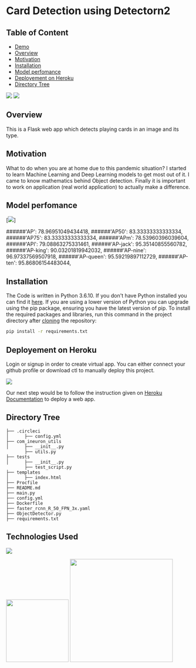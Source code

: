 # Card Detection using Detectorn2 

## Table of Content
  * [Demo](#demo)
  * [Overview](#overview)
  * [Motivation](#motivation)
  * [Installation](#installation)
  * [Model perfomance](#model-perfomance)
  * [Deployement on Heroku](#deployement-on-heroku)
  * [Directory Tree](#directory-tree)




[![](https://i.imgur.com/AML6dS0.jpg)](https://fuel-efficiency-prediction557.herokuapp.com/)
[![](https://i.imgur.com/nqq2s7R.jpg)](https://fuel-efficiency-prediction557.herokuapp.com/)


## Overview
This is a Flask web app which detects playing cards in an image and its type.

## Motivation
What to do when you are at home due to this pandemic situation? I started to learn Machine Learning and Deep Learning models to get most out of it. I came to know mathematics behind Object detection. Finally it is important to work on application (real world application) to actually make a difference.

## Model perfomance
[![](https://i.imgur.com/kAl4Dj4.jpg)]

######'AP': 78.96951049434418, 
######'AP50': 83.33333333333334, 
######'AP75': 83.33333333333334, 
######'APm': 78.53960396039604, 
######'APl': 79.08863275331461, 
######'AP-jack': 95.35140855560782, 
######'AP-king': 90.03201819942032, 
######'AP-nine': 96.97337569507918, 
######'AP-queen': 95.59219897112729, 
######'AP-ten': 95.86806154483044, 


## Installation
The Code is written in Python 3.6.10. If you don't have Python installed you can find it [here](https://www.python.org/downloads/). If you are using a lower version of Python you can upgrade using the pip package, ensuring you have the latest version of pip. To install the required packages and libraries, run this command in the project directory after [cloning](https://www.howtogeek.com/451360/how-to-clone-a-github-repository/) the repository:
```bash
pip install -r requirements.txt
```

## Deployement on Heroku
Login or signup in order to create virtual app. You can either connect your github profile or download ctl to manually deploy this project.

[![](https://i.imgur.com/dKmlpqX.png)](https://heroku.com)

Our next step would be to follow the instruction given on [Heroku Documentation](https://devcenter.heroku.com/articles/getting-started-with-python) to deploy a web app.

## Directory Tree 
```
├── .circleci 
│      ├── config.yml
├── com_ineuron_utils 
│      ├── __init__.py
       ├── utils.py
├── tests 
│      ├── __init__.py
       ├── test_script.py       
├── templates
│      ├── index.html
├── Procfile
├── README.md
├── main.py
├── config.yml
├── Dockerfile
├── faster_rcnn_R_50_FPN_3x.yaml
├── ObjectDetector.py
├── requirements.txt
```

## Technologies Used

![](https://forthebadge.com/images/badges/made-with-python.svg)

[<img target="_blank" src="https://flask.palletsprojects.com/en/1.1.x/_images/flask-logo.png" width=170>](https://flask.palletsprojects.com/en/1.1.x/) [<img target="_blank" src="https://curiousily.com/static/dff66fd0972574ae284f7df9533d369f/3e3fe/detectron2-logo.png" width=280>](https://detectron2.readthedocs.io/en/latest/)  



